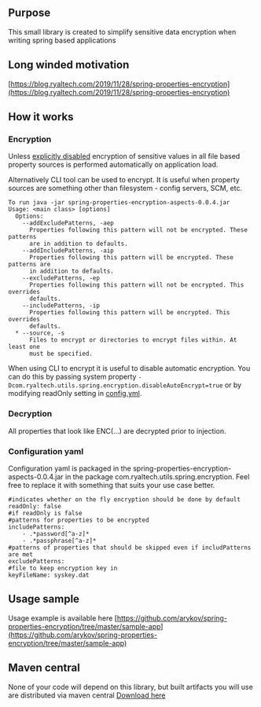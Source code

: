 ## Purpose
This small library is created to simplify sensitive data encryption when writing spring based applications 
## Long winded motivation
[https://blog.ryaltech.com/2019/11/28/spring-properties-encryption](https://blog.ryaltech.com/2019/11/28/spring-properties-encryption)
## How it works
### Encryption
Unless [explicitly disabled](#disableencryption) encryption of sensitive values in all file based property sources is performed automatically on application load. 

Alternatively CLI tool can be used to encrypt. It is useful when property sources are something other than filesystem - config servers, SCM, etc.
```
To run java -jar spring-properties-encryption-aspects-0.0.4.jar
Usage: <main class> [options]
  Options:
    --addExcludePatterns, -aep
      Properties following this pattern will not be encrypted. These patterns
      are in addition to defaults.
    --addIncludePatterns, -aip
      Properties following this pattern will be encrypted. These patterns are
      in addition to defaults.
    --excludePatterns, -ep
      Properties following this pattern will not be encrypted. This overrides
      defaults.
    --includePatterns, -ip
      Properties following this pattern will be encrypted. This overrides
      defaults.
  * --source, -s
      Files to encrypt or directories to encrypt files within. At least one
      must be specified.
```      

<a name="disableencryption"></a>
When using CLI to encrypt it is useful to disable automatic encryption. You can do this by passing system property ```-Dcom.ryaltech.utils.spring.encryption.disableAutoEncrypt=true``` or by modifying readOnly setting in  [config.yml](#configuration). 
### Decryption
All properties that look like ENC(...) are decrypted prior to injection.
### Configuration yaml<a name="configuration"></a>
Configuration yaml is packaged in the spring-properties-encryption-aspects-0.0.4.jar in the package com.ryaltech.utils.spring.encryption. Feel free to replace it with something that suits your use case better. 
```
#indicates whether on the fly encryption should be done by default
readOnly: false
#if readOnly is false
#patterns for properties to be encrypted
includePatterns:
    - .*password[^a-z]*
    - .*passphrase[^a-z]*
#patterns of properties that should be skipped even if includPatterns are met
excludePatterns:
#file to keep encryption key in
keyFileName: syskey.dat
```
## Usage sample
Usage example is available here [https://github.com/arykov/spring-properties-encryption/tree/master/sample-app](https://github.com/arykov/spring-properties-encryption/tree/master/sample-app)
## Maven central
None of your code will depend on this library, but built artifacts you will use are distributed via maven central
[Download here](https://search.maven.org/remotecontent?filepath=com/ryaltech/utils/spring/encryption/spring-properties-encryption-aspects/0.0.4/spring-properties-encryption-aspects-0.0.4.jar)
